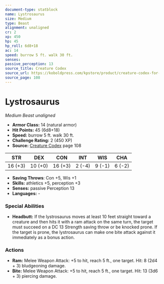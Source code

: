 ```yaml
---
document-type: statblock
name: Lystrosaurus
size: Medium
type: Beast
alignment: unaligned
cr: 2
xp: 450
hp: 45
hp_roll: 6d8+18
ac: 14
speed: burrow 5 ft. walk 30 ft.
senses: 
passive_perception: 13
source_title: Creature Codex
source_url: https://koboldpress.com/kpstore/product/creature-codex-for-5th-edition-dnd
source_page: 108
---
```


# Lystrosaurus

*Medium* *Beast* *unaligned*

- **Armor Class:** 14 (natural armor)
- **Hit Points:** 45 (6d8+18)
- **Speed:** burrow 5 ft. walk 30 ft.
- **Challenge Rating:** 2 (450 XP)
- **Source:** [Creature Codex](https://koboldpress.com/kpstore/product/creature-codex-for-5th-edition-dnd) page 108

| STR | DEX | CON | INT | WIS | CHA |
| --- | --- | --- | --- | --- | --- |
| 16 (+3) | 10 (+0) | 16 (+3) | 2 (-4) | 9 (-1) | 6 (-2) |

- **Saving Throws**: Con +5, Wis +1
- **Skills:** athletics +5, perception +3
- **Senses:** passive Perception 13
- **Languages:** -

### Special Abilities

- **Headbutt:** If the lystrosaurus moves at least 10 feet straight toward a creature and then hits it with a ram attack on the same turn, the target must succeed on a DC 13 Strength saving throw or be knocked prone. If the target is prone, the lystrosaurus can make one bite attack against it immediately as a bonus action.

### Actions

- **Ram:** Melee Weapon Attack: +5 to hit, reach 5 ft., one target. Hit: 8 (2d4 + 3) bludgeoning damage.
- **Bite:** Melee Weapon Attack: +5 to hit, reach 5 ft., one target. Hit: 13 (3d6 + 3) piercing damage.

